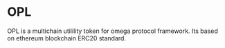 # OPL
OPL is a multichain utilility token for omega protocol framework. Its based on ethereum blockchain ERC20 standard.
